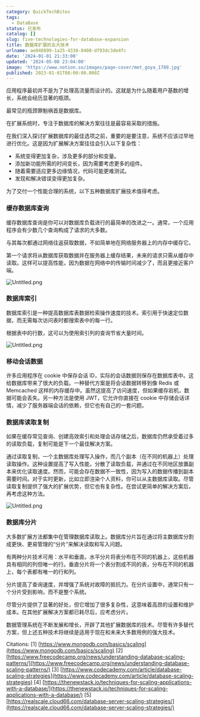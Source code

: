 ```yaml
---
category: QuickTechBites
tags:
  - DataBase
status: 已发布
catalog: []
slug: five-technologies-for-database-expansion
title: 数据库扩展的五大技术
urlname: ae048899-1a25-4338-8408-df93dc3de4fc
date: '2024-01-01 21:33:00'
updated: '2024-05-08 23:04:00'
image: 'https://www.notion.so/images/page-cover/met_goya_1789.jpg'
published: 2023-01-01T08:00:00.000Z
---
```


应用程序最初并不是为了处理高流量而设计的。这就是为什么随着用户基数的增长，系统会经历显著的瓶颈。


最常见的瓶颈罪魁祸首是数据库。


在扩展系统时，专注于数据库的解决方案往往是最容易采取的措施。


在我们深入探讨扩展数据库的最佳选项之前，重要的是要注意，系统不应该过早地进行优化。这是因为扩展解决方案往往会引入以下复杂性：

- 系统变得更加复杂，涉及更多的部分和变量。
- 添加新功能所需的时间变长，因为需要考虑更多的组件。
- 随着需要适应更多边缘情况，代码可能更难测试。
- 发现和解决错误变得更加复杂。

为了交付一个性能合理的系统，以下五种数据库扩展技术值得考虑。


### **缓存数据库查询**


缓存数据库查询是你可以对数据库负载进行的最简单的改进之一。通常，一个应用程序会有少数几个查询构成了请求的大多数。


与其每次都通过网络往返获取数据，不如简单地在网络服务器上的内存中缓存它。


第一个请求将从数据库获取数据并在服务器上缓存结果，未来的请求只需从缓存中读取。这样可以提高性能，因为数据在网络中的传输时间减少了，而且更接近客户端。


![Untitled.png](https://prod-files-secure.s3.us-west-2.amazonaws.com/5d24fe63-e567-4804-86f9-9fdc62e13082/90ccd300-8cb4-4392-a93f-76f7d0b7f352/Untitled.png?X-Amz-Algorithm=AWS4-HMAC-SHA256&X-Amz-Content-Sha256=UNSIGNED-PAYLOAD&X-Amz-Credential=ASIAZI2LB466VPTMEWET%2F20250128%2Fus-west-2%2Fs3%2Faws4_request&X-Amz-Date=20250128T213254Z&X-Amz-Expires=3600&X-Amz-Security-Token=IQoJb3JpZ2luX2VjEHYaCXVzLXdlc3QtMiJIMEYCIQDpuDG8OQ1nsFWxDtNhV94bwBbQCxShcFbSeTYuqo3t7QIhAOCyDT9%2F0O2J3pEcQMVWJADNzp4wdOdiSNtY3gYY%2BhDBKv8DCH4QABoMNjM3NDIzMTgzODA1Igx91LazTYEZYhZEJyMq3AOn8KeDmJ4rUMjTfoI%2BpPfoNYuiTFiL%2FJ2UV7gbljSbgS4MS8ecPtntR3zgGHuYm0Yf28fzqCoQKrL0q0mnq4JVU02rVJyNL%2B41quUqTJTxxSh9KBxyZCkpVB3zEywu3ccdIRmQGWA%2BobZsdShNXWPG2tCFZCMcKDMUy5E0gXZ8aHd077bnoI5Ofvgt2L18N%2F21S05vsAFu6FMLPIlJfxq1ssrCQTPLJ28Ydt%2BhBgPjwCQB5MZy071EqPhkLROmuK8N4P2YDjyu1YixKiZ8pawxJIDr%2FfifvWzX1S6uGRn9ntAa3XNcgB4ttzWP41AItnEuf8oSU%2BqQEOtdQlB%2BGICMEwPMS4wHJNNmIY%2F2t0QNBIJTTa30IlbJXqkRBmggXnzBfO2DJjSIxJCjmSHHvoO4TkMU1ge3PxiJuiPh2UGzNaahRF1jt48w6H5oFeiGOWmcqJZVpqxxjk7Uj%2FNIVxvd7Fwo0IOYUpoeF4k77GLgGk56vqrneovfXBdBtvnCN2yEca0Zqigv%2FLY5uvy1CX29Pka8IxHDaJFLdzWF%2FSwB%2BDRP2cWI9UtkhUPp7nH4RKGWoOn5iqW8ZuDQg6yV6wuRwgXgcaIQ70e54QE2oE13dyoKiRdYr4eqCfGSvjCDleW8BjqkAS2X808WD1u7OLH5XqAUVMhoMGG4GT9crA%2BqWmDVS8SFB%2F7%2BFQMbGdgY3ITTiuee5hcHRc4jB7huyNfRbVDw%2FmfBxfrfPU95tQSwd5v5IDJj1qBKdKfk72gJKzYkCXfoGcUvKNru158APpOAHyE%2BlKYAidbxiPMLVxcPNXqSqST3UrMgfHUK4Oapm6Mj4iRoQFKdpRvee2T52Sz5fJKMHMmn3r7F&X-Amz-Signature=8d878159c591261608efc1c102acca04da8393b2220cf8c886ece342eec72011&X-Amz-SignedHeaders=host&x-id=GetObject)


### **数据库索引**


数据库索引是一种提高数据库表数据检索操作速度的技术。索引用于快速定位数据，而无需每次访问表时都搜索表中的每一行。


根据表中的行数，这可以为使用索引列的查询节省大量时间。


![Untitled.png](https://prod-files-secure.s3.us-west-2.amazonaws.com/5d24fe63-e567-4804-86f9-9fdc62e13082/d4109739-24f9-4adf-abd6-8eec0d12f3c8/Untitled.png?X-Amz-Algorithm=AWS4-HMAC-SHA256&X-Amz-Content-Sha256=UNSIGNED-PAYLOAD&X-Amz-Credential=ASIAZI2LB466VPTMEWET%2F20250128%2Fus-west-2%2Fs3%2Faws4_request&X-Amz-Date=20250128T213254Z&X-Amz-Expires=3600&X-Amz-Security-Token=IQoJb3JpZ2luX2VjEHYaCXVzLXdlc3QtMiJIMEYCIQDpuDG8OQ1nsFWxDtNhV94bwBbQCxShcFbSeTYuqo3t7QIhAOCyDT9%2F0O2J3pEcQMVWJADNzp4wdOdiSNtY3gYY%2BhDBKv8DCH4QABoMNjM3NDIzMTgzODA1Igx91LazTYEZYhZEJyMq3AOn8KeDmJ4rUMjTfoI%2BpPfoNYuiTFiL%2FJ2UV7gbljSbgS4MS8ecPtntR3zgGHuYm0Yf28fzqCoQKrL0q0mnq4JVU02rVJyNL%2B41quUqTJTxxSh9KBxyZCkpVB3zEywu3ccdIRmQGWA%2BobZsdShNXWPG2tCFZCMcKDMUy5E0gXZ8aHd077bnoI5Ofvgt2L18N%2F21S05vsAFu6FMLPIlJfxq1ssrCQTPLJ28Ydt%2BhBgPjwCQB5MZy071EqPhkLROmuK8N4P2YDjyu1YixKiZ8pawxJIDr%2FfifvWzX1S6uGRn9ntAa3XNcgB4ttzWP41AItnEuf8oSU%2BqQEOtdQlB%2BGICMEwPMS4wHJNNmIY%2F2t0QNBIJTTa30IlbJXqkRBmggXnzBfO2DJjSIxJCjmSHHvoO4TkMU1ge3PxiJuiPh2UGzNaahRF1jt48w6H5oFeiGOWmcqJZVpqxxjk7Uj%2FNIVxvd7Fwo0IOYUpoeF4k77GLgGk56vqrneovfXBdBtvnCN2yEca0Zqigv%2FLY5uvy1CX29Pka8IxHDaJFLdzWF%2FSwB%2BDRP2cWI9UtkhUPp7nH4RKGWoOn5iqW8ZuDQg6yV6wuRwgXgcaIQ70e54QE2oE13dyoKiRdYr4eqCfGSvjCDleW8BjqkAS2X808WD1u7OLH5XqAUVMhoMGG4GT9crA%2BqWmDVS8SFB%2F7%2BFQMbGdgY3ITTiuee5hcHRc4jB7huyNfRbVDw%2FmfBxfrfPU95tQSwd5v5IDJj1qBKdKfk72gJKzYkCXfoGcUvKNru158APpOAHyE%2BlKYAidbxiPMLVxcPNXqSqST3UrMgfHUK4Oapm6Mj4iRoQFKdpRvee2T52Sz5fJKMHMmn3r7F&X-Amz-Signature=a59f35b33be3fffffa539e553433ba8d4a4eba7b55d9f0e354236a2a7515023e&X-Amz-SignedHeaders=host&x-id=GetObject)


### **移动会话数据**


许多应用程序在 cookie 中保存会话 ID，实际的会话数据则保存在数据库表中。这给数据库带来了很大的负载。一种替代方案是将会话数据转移到像 Redis 或 Memcached 这样的内存缓存中。虽然这提高了访问速度，但如果缓存宕机，数据可能会丢失。另一种方法是使用 JWT，它允许你直接在 cookie 中存储会话详情，减少了服务器端会话的依赖，但它也有自己的一套问题。


### **数据库读取复制**


如果在缓存常见查询、创建高效索引和处理会话存储之后，数据库仍然承受着过多的读取负载，复制可能是下一个最佳解决方案。


通过读取复制，一个主数据库处理写入操作，而几个副本（在不同的机器上）处理读取操作。这种设置提高了写入性能，分散了读取负载，并通过在不同地区放置副本来优化读取速度。然而，可能会存在数据不一致性，因为写入的数据传播到副本需要时间。对于实时更新，比如立即渲染个人资料，你可以从主数据库读取。尽管读取复制提供了强大的扩展优势，但它也有复杂性。在尝试更简单的解决方案后，再考虑这种方法。


![Untitled.png](https://prod-files-secure.s3.us-west-2.amazonaws.com/5d24fe63-e567-4804-86f9-9fdc62e13082/24928cbe-8502-42c3-8c51-57b72171cc67/Untitled.png?X-Amz-Algorithm=AWS4-HMAC-SHA256&X-Amz-Content-Sha256=UNSIGNED-PAYLOAD&X-Amz-Credential=ASIAZI2LB466VPTMEWET%2F20250128%2Fus-west-2%2Fs3%2Faws4_request&X-Amz-Date=20250128T213254Z&X-Amz-Expires=3600&X-Amz-Security-Token=IQoJb3JpZ2luX2VjEHYaCXVzLXdlc3QtMiJIMEYCIQDpuDG8OQ1nsFWxDtNhV94bwBbQCxShcFbSeTYuqo3t7QIhAOCyDT9%2F0O2J3pEcQMVWJADNzp4wdOdiSNtY3gYY%2BhDBKv8DCH4QABoMNjM3NDIzMTgzODA1Igx91LazTYEZYhZEJyMq3AOn8KeDmJ4rUMjTfoI%2BpPfoNYuiTFiL%2FJ2UV7gbljSbgS4MS8ecPtntR3zgGHuYm0Yf28fzqCoQKrL0q0mnq4JVU02rVJyNL%2B41quUqTJTxxSh9KBxyZCkpVB3zEywu3ccdIRmQGWA%2BobZsdShNXWPG2tCFZCMcKDMUy5E0gXZ8aHd077bnoI5Ofvgt2L18N%2F21S05vsAFu6FMLPIlJfxq1ssrCQTPLJ28Ydt%2BhBgPjwCQB5MZy071EqPhkLROmuK8N4P2YDjyu1YixKiZ8pawxJIDr%2FfifvWzX1S6uGRn9ntAa3XNcgB4ttzWP41AItnEuf8oSU%2BqQEOtdQlB%2BGICMEwPMS4wHJNNmIY%2F2t0QNBIJTTa30IlbJXqkRBmggXnzBfO2DJjSIxJCjmSHHvoO4TkMU1ge3PxiJuiPh2UGzNaahRF1jt48w6H5oFeiGOWmcqJZVpqxxjk7Uj%2FNIVxvd7Fwo0IOYUpoeF4k77GLgGk56vqrneovfXBdBtvnCN2yEca0Zqigv%2FLY5uvy1CX29Pka8IxHDaJFLdzWF%2FSwB%2BDRP2cWI9UtkhUPp7nH4RKGWoOn5iqW8ZuDQg6yV6wuRwgXgcaIQ70e54QE2oE13dyoKiRdYr4eqCfGSvjCDleW8BjqkAS2X808WD1u7OLH5XqAUVMhoMGG4GT9crA%2BqWmDVS8SFB%2F7%2BFQMbGdgY3ITTiuee5hcHRc4jB7huyNfRbVDw%2FmfBxfrfPU95tQSwd5v5IDJj1qBKdKfk72gJKzYkCXfoGcUvKNru158APpOAHyE%2BlKYAidbxiPMLVxcPNXqSqST3UrMgfHUK4Oapm6Mj4iRoQFKdpRvee2T52Sz5fJKMHMmn3r7F&X-Amz-Signature=025cee7420701da25396eb82b8ed45983ab2a22a88cb7d89a5ef4cd031d9bc30&X-Amz-SignedHeaders=host&x-id=GetObject)


### **数据库分片**


大多数扩展方法都集中在管理数据库读取上。数据库分片旨在通过将主数据库分割成更快、更易管理的“分片”来解决读取和写入问题。


有两种分片技术可用：水平和垂直。水平分片将表分布在不同的机器上，这些机器具有相同的列但唯一的行。垂直分片将一个表分割成不同的表，分布在不同的机器上，每个表都有唯一的行和列。


分片提高了查询速度，并增强了系统对故障的抵抗力。在分片设置中，通常只有一个分片受到影响，而不是整个系统。


尽管分片提供了显著的好处，但它增加了很多复杂性，这意味着高昂的设置和维护成本。在其他扩展解决方案都已耗尽后，应考虑分片。


数据管理系统在不断发展和增长，开辟了其他扩展数据库的技术。尽管有许多替代方案，但上述五种技术将继续是适用于现在和未来大多数用例的强大技术。


Citations:
[1] [https://www.mongodb.com/basics/scaling](https://www.mongodb.com/basics/scaling)
[2] [https://www.freecodecamp.org/news/understanding-database-scaling-patterns/](https://www.freecodecamp.org/news/understanding-database-scaling-patterns/)
[3] [https://www.codecademy.com/article/database-scaling-strategies](https://www.codecademy.com/article/database-scaling-strategies)
[4] [https://thenewstack.io/techniques-for-scaling-applications-with-a-database/](https://thenewstack.io/techniques-for-scaling-applications-with-a-database/)
[5] [https://realscale.cloud66.com/database-server-scaling-strategies/](https://realscale.cloud66.com/database-server-scaling-strategies/)

